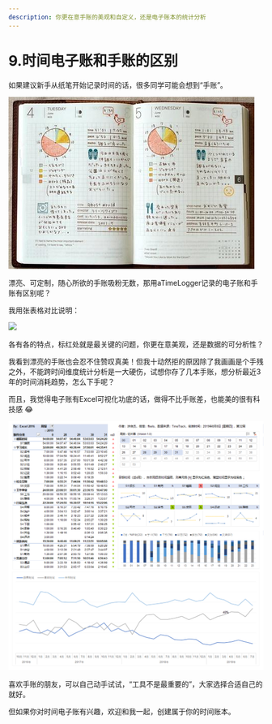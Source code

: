 ```yaml
---
description: 你更在意手账的美观和自定义，还是电子账本的统计分析
---
```


# 9.时间电子账和手账的区别

如果建议新手从纸笔开始记录时间的话，很多同学可能会想到“手账”。

![图片来自网络](../.gitbook/assets/141.jpg)

漂亮、可定制，随心所欲的手账吸粉无数，那用aTimeLogger记录的电子账和手账有区别呢？

我用张表格对比说明：

![](../.gitbook/assets/1565452049\(1\).jpg)

各有各的特点，标红处就是最关键的问题，你更在意美观，还是数据的可分析性？

我看到漂亮的手账也会忍不住赞叹真美！但我十动然拒的原因除了我画画是个手残之外，不能跨时间维度统计分析是一大硬伤，试想你存了几本手账，想分析最近3年的时间消耗趋势，怎么下手呢？

而且，我觉得电子账有Excel可视化功底的话，做得不比手账差，也能美的很有科技感 😂

![](<../.gitbook/assets/1565279258(1) (1).jpg>)

喜欢手账的朋友，可以自己动手试试，“工具不是最重要的”，大家选择合适自己的就好。

但如果你对时间电子账有兴趣，欢迎和我一起，创建属于你的时间账本。
